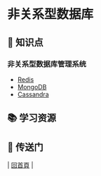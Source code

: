 # 非关系型数据库

## :memo: 知识点

### 非关系型数据库管理系统

- [Redis](redis)
- [MongoDB](mongodb)
- [Cassandra](Cassandra.md)

## :books: 学习资源

## :door: 传送门

| [回首頁](https://github.com/dunwu/notes) |
